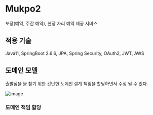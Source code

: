 # Mukpo2

포장(예약, 주간 예약), 현장 자리 예약 제공 서비스

## 적용 기술

Java11, SpringBoot 2.6.6, JPA, Spring Security, OAuth2, JWT, AWS

## 도메인 모델

출발점을 을 찾기 위한 간단한 도메인 설계 책임을 할당하면서 수정 될 수 있다.

![image](https://user-images.githubusercontent.com/32383284/164375649-c0fd241e-8a3c-4328-b809-ba647bc4a4ca.png)

### 도메인 책임 할당

